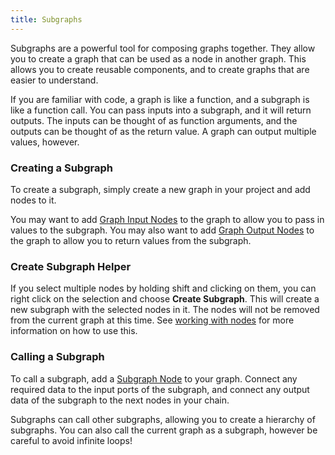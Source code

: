 ```yaml
---
title: Subgraphs
---
```


Subgraphs are a powerful tool for composing graphs together. They allow you to create a graph that can be used as a node in another graph. This allows you to create reusable components, and to create graphs that are easier to understand.

If you are familiar with code, a graph is like a function, and a subgraph is like a function call. You can pass inputs into a subgraph, and it will return outputs. The inputs can be thought of as function arguments, and the outputs can be thought of as the return value. A graph can output multiple values, however.

### Creating a Subgraph

To create a subgraph, simply create a new graph in your project and add nodes to it.

You may want to add [Graph Input Nodes](../node-reference/graph-input) to the graph to allow you to pass in values to the subgraph. You may also want to add [Graph Output Nodes](../node-reference/graph-output) to the graph to allow you to return values from the subgraph.

### Create Subgraph Helper

If you select multiple nodes by holding shift and clicking on them, you can right click on the selection and choose **Create Subgraph**. This will create a new subgraph with the selected nodes in it. The nodes will not be removed from the current graph at this time. See [working with nodes](./adding-connecting-nodes) for more information on how to use this.

### Calling a Subgraph

To call a subgraph, add a [Subgraph Node](../node-reference/subgraph) to your graph. Connect any required data to the input ports of the subgraph, and connect any output data of the subgraph to the next nodes in your chain.

Subgraphs can call other subgraphs, allowing you to create a hierarchy of subgraphs. You can also call the current graph as a subgraph, however be careful to avoid infinite loops!
